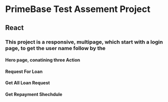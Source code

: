 # PrimeBase Test Assement Project
## React 
### This project is a responsive, multipage, which start with a login page, to get the user name follow by the 
#### Hero page, conatining three Action  
#### Request For Loan
#### Get All Loan Request
#### Get Repayment Shechdule